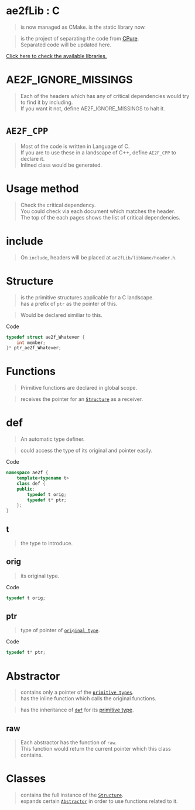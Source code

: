 # ae2fLib : C
> is now managed as CMake.
> is the static library now.

> is the project of separating the code from [CPure](https://github.com/yuisanae2f/CPure).  
> Separated code will be updated here.

[Click here to check the available libraries.](./index.md)

# AE2F_IGNORE_MISSINGS
> Each of the headers which has any of critical dependencies would try to find it by including.  
> If you want it not, define AE2F_IGNORE_MISSINGS to halt it.

# `AE2F_CPP`
> Most of the code is written in Language of C.  
> If you are to use these in a landscape of C++, define `AE2F_CPP` to declare it.  
> Inlined class would be generated.

# Usage method
> Check the critical dependency.  
> You could check via each document which matches the header.  
> The top of the each pages shows the list of critical dependencies.  

# include
> On `include`, headers will be placed at `ae2fLib/libName/header.h`.

# Structure
> is the primitive structures applicable for a C landscape.  
> has a prefix of `ptr` as the pointer of this.

> Would be declared similiar to this.

Code
```c
typedef struct ae2f_Whatever {
    int member;
}* ptr_ae2f_Whatever;
```

# Functions
> Primitive functions are declared in global scope.  

> receives the pointer for an [`Structure`](#structure) as a receiver.  

# def
> An automatic type definer.  

> could access the type of its original and pointer easily.

Code
```cpp
namespace ae2f {
	template<typename t>
	class def {
	public:
		typedef t orig;
		typedef t* ptr;
	};
}
```

## t
> the type to introduce.

## orig
> its original type.

Code
```cpp
typedef t orig;
```

## ptr
> type of pointer of [`original type`](#orig).

Code
```cpp
typedef t* ptr;
```

# Abstractor
> contains only a pointer of the [`primitive types`](#structure).  
> has the inline function which calls the original functions.

> has the inheritance of [`def`](#def) for its [primitive type](#structure).

## raw
> Each abstractor has the function of `raw`.  
> This function would return the current pointer which this class contains.

# Classes
> contains the full instance of the [`Structure`](#structure).  
> expands certain [`Abstractor`](#abstractor) in order to use functions related to it.